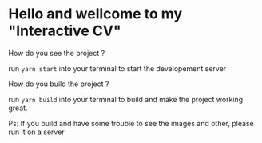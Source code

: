 # Hello and wellcome to my "Interactive CV"

How do you see the project ? 

run `yarn start` into your terminal to start the developement server 

How do you build the project ? 

run `yarn build` into your terminal to build and make the project working great.

Ps: If you build and have some trouble to see the images and other, please run it on a server
